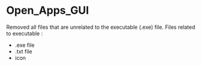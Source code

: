 # Open_Apps_GUI
Removed all files that are unrelated to the executable (.exe) file. 
Files related to executable :
- .exe file
- .txt file
- icon
